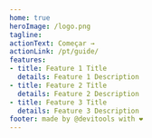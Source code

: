 ```yaml
---
home: true
heroImage: /logo.png
tagline: 
actionText: Começar →
actionLink: /pt/guide/
features:
- title: Feature 1 Title
  details: Feature 1 Description
- title: Feature 2 Title
  details: Feature 2 Description
- title: Feature 3 Title
  details: Feature 3 Description
footer: made by @devitools with ❤️
---
```

